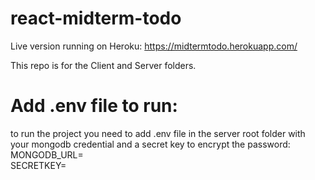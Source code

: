 # react-midterm-todo
Live version running on Heroku: https://midtermtodo.herokuapp.com/

This repo is for the Client and Server folders.

# Add .env file to run:
to run the project you need to add .env file in the server root folder with your mongodb credential and a secret key to encrypt the password:<br>
MONGODB_URL=<br>
SECRETKEY=

